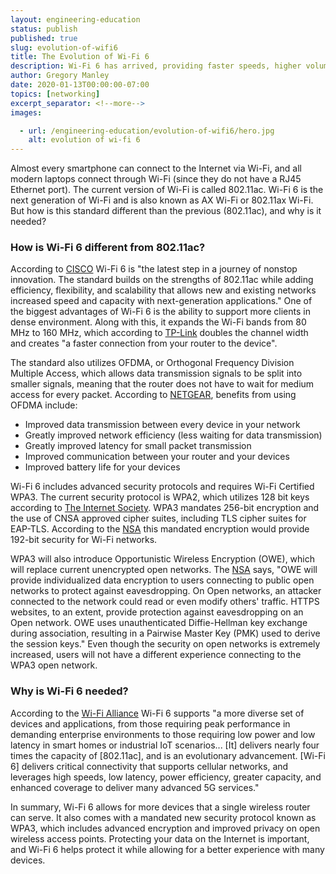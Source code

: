 ```yaml
---
layout: engineering-education
status: publish
published: true
slug: evolution-of-wifi6
title: The Evolution of Wi-Fi 6
description: Wi-Fi 6 has arrived, providing faster speeds, higher volume device support, and advanced security protocols.
author: Gregory Manley
date: 2020-01-13T00:00:00-07:00
topics: [networking]
excerpt_separator: <!--more-->
images:

  - url: /engineering-education/evolution-of-wifi6/hero.jpg
    alt: evolution of wi-fi 6
---
```

Almost every smartphone can connect to the Internet via Wi-Fi, and all modern laptops connect through Wi-Fi (since they do not have a RJ45 Ethernet port). The current version of Wi-Fi is called 802.11ac. Wi-Fi 6 is the next generation of Wi-Fi and is also known as AX Wi-Fi or 802.11ax Wi-Fi. But how is this standard different than the previous (802.11ac), and why is it needed?
<!--more-->

### How is Wi-Fi 6 different from 802.11ac?
According to [CISCO](https://www.cisco.com/c/en/us/products/wireless/what-is-wi-fi-6.html) Wi-Fi 6 is "the latest step in a journey of nonstop innovation. The standard builds on the strengths of 802.11ac while adding efficiency, flexibility, and scalability that allows new and existing networks increased speed and capacity with next-generation applications." One of the biggest advantages of Wi-Fi 6 is the ability to support more clients in dense environment. Along with this, it expands the Wi-Fi bands from 80 MHz to 160 MHz, which according to [TP-Link](https://www.tp-link.com/us/wifi6) doubles the channel width and creates "a faster connection from your router to the device".

The standard also utilizes OFDMA, or Orthogonal Frequency Division Multiple Access, which allows data transmission signals to be split into smaller signals, meaning that the router does not have to wait for medium access for every packet. According to [NETGEAR](https://kb.netgear.com/000059685/What-is-Orthogonal-Frequency-Division-Multiple-Access), benefits from using OFDMA include:
<ul>
  <li>Improved data transmission between every device in your network</li>
  <li>Greatly improved network efficiency (less waiting for data transmission)</li>
  <li>Greatly improved latency for small packet transmission</li>
  <li>Improved communication between your router and your devices</li>
  <li>Improved battery life for your devices</li>
</ul>

Wi-Fi 6 includes advanced security protocols and requires Wi-Fi Certified WPA3. The current security protocol is WPA2, which utilizes 128 bit keys according to [The Internet Society](ietf.org/rfc/rfc4017.txt). WPA3 mandates 256-bit encryption and the use of CNSA approved cipher suites, including TLS cipher suites for EAP-TLS. According to the [NSA](https://nsa.gov/Portals/70/documents/what-we-do/cybersecurity/professional-resources/ctr/cybersecurity-technical-report-wpa3.pdf) this mandated encryption would provide 192-bit security for Wi-Fi networks.

WPA3 will also introduce Opportunistic Wireless Encryption (OWE), which will replace current unencrypted open networks. The [NSA](https://nsa.gov/Portals/70/documents/what-we-do/cybersecurity/professional-resources/ctr/cybersecurity-technical-report-wpa3.pdf) says, "OWE will provide individualized data encryption to users connecting to public open networks to protect against eavesdropping. On Open networks, an attacker connected to the network could read or even modify others' traffic. HTTPS websites, to an extent, provide protection against eavesdropping on an Open network. OWE uses unauthenticated Diffie-Hellman key exchange during association, resulting in a Pairwise Master Key (PMK) used to derive the session keys." Even though the security on open networks is extremely increased, users will not have a different experience connecting to the WPA3 open network.

### Why is Wi-Fi 6 needed?
According to the [Wi-Fi Alliance](https://www.wi-fi.org/news-events/newsroom/wi-fi-certified-6-delivers-new-wi-fi-era) Wi-Fi 6 supports "a more diverse set of devices and applications, from those requiring peak performance in demanding enterprise environments to those requiring low power and low latency in smart homes or industrial IoT scenarios... [It] delivers nearly four times the capacity of [802.11ac], and is an evolutionary advancement. [Wi-Fi 6] delivers critical connectivity that supports cellular networks, and leverages high speeds, low latency, power efficiency, greater capacity, and enhanced coverage to deliver many advanced 5G services."

In summary, Wi-Fi 6 allows for more devices that a single wireless router can serve. It also comes with a mandated new security protocol known as WPA3, which includes advanced encryption and improved privacy on open wireless access points. Protecting your data on the Internet is important, and Wi-Fi 6 helps protect it while allowing for a better experience with many devices.
